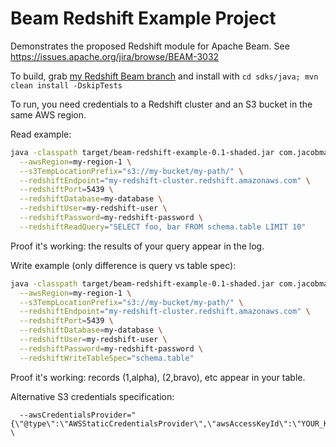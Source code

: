 # Beam Redshift Example Project

Demonstrates the proposed Redshift module for Apache Beam. See https://issues.apache.org/jira/browse/BEAM-3032

To build, grab [my Redshift Beam branch](https://github.com/jacobmarble/beam/tree/redshift) and install with `cd sdks/java; mvn clean install -DskipTests`

To run, you need credentials to a Redshift cluster and an S3 bucket in the same AWS region.

Read example:
```sh
java -classpath target/beam-redshift-example-0.1-shaded.jar com.jacobmarble.beam.ReadRedshiftExample \
  --awsRegion=my-region-1 \
  --s3TempLocationPrefix="s3://my-bucket/my-path/" \
  --redshiftEndpoint="my-redshift-cluster.redshift.amazonaws.com" \
  --redshiftPort=5439 \
  --redshiftDatabase=my-database \
  --redshiftUser=my-redshift-user \
  --redshiftPassword=my-redshift-password \
  --redshiftReadQuery="SELECT foo, bar FROM schema.table LIMIT 10"
```

Proof it's working: the results of your query appear in the log.

Write example (only difference is query vs table spec):
```sh
java -classpath target/beam-redshift-example-0.1-shaded.jar com.jacobmarble.beam.ReadRedshiftExample \
  --awsRegion=my-region-1 \
  --s3TempLocationPrefix="s3://my-bucket/my-path/" \
  --redshiftEndpoint="my-redshift-cluster.redshift.amazonaws.com" \
  --redshiftPort=5439 \
  --redshiftDatabase=my-database \
  --redshiftUser=my-redshift-user \
  --redshiftPassword=my-redshift-password \
  --redshiftWriteTableSpec="schema.table"
```

Proof it's working: records (1,alpha), (2,bravo), etc appear in your table.

Alternative S3 credentials specification:
```
  --awsCredentialsProvider="{\"@type\":\"AWSStaticCredentialsProvider\",\"awsAccessKeyId\":\"YOUR_KEY_ID\",\"awsSecretKey\":\"YOUR_SECRET_KEY\"}" \
```
